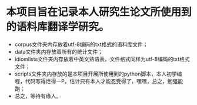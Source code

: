 # 本项目旨在记录本人研究生论文所使用到的语料库翻译学研究。

* corpus文件夹内存放着utf-8编码的txt格式的语料库文件；
* data文件夹内存放着所有的统计文件；
* idiomlists文件夹内存放着中英文熟语表，文件格式同样为utf-8编码的txt格式文件；
* scripts文件夹内存放的是本项目开展所使用到的python脚本，本人初学编程，代码写得烂得一P，估计只有本人才能忍受得了，嘿嘿，总之，勉强能跑；
* 总之，等待有缘人。
